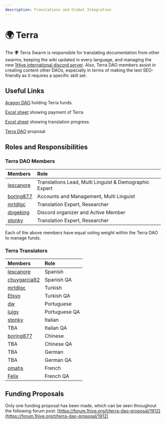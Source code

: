 ```yaml
---
description: Translations and Global Integration
---
```


# 🌍 Terra

The 🌍 Terra Swarm is responsible for translating documentation from other swarms, keeping the wiki updated in every language, and managing the new [1Hive international discord server](https://discord.gg/gM8Cy8mcPm). Also, Terra DAO members assist in creating content other DAOs, especially in terms of making the text SEO-friendly as it requires a specific skill set.

## Useful Links

[Aragon DAO](https://aragon.1hive.org/#/terradao/0x339fa43b3001f4e17a530a5abf5cc744b54ee79b/) holding Terra funds.

[Excel sheet](https://docs.google.com/spreadsheets/d/1LXZkwA3uxJoi5jw_O0pzMBlO1af91Sn2_ESl-9tv7nU/edit?usp=sharing) showing payment of Terra

[Excel sheet](https://docs.google.com/spreadsheets/d/1GBnIRy5IBD99sLtW_dCaBJbjDbxDDqMDkbURy7fuCrM/edit?usp=sharing) showing translation progress.

[Terra DAO](https://docs.google.com/document/d/1SC1FOmX3PA3A-Z8D9OEAalXKBFQJeWYAJHrVo310TyU/edit#heading=h.3sdj4z5mrep9) proposal

## Roles and Responsibilities

### Terra DAO Members

| Members | Role |
| :--- | :--- |
| [lescanore](https://forum.1hive.org/u/Escanor/summary) | Translations Lead, Multi Linguist & Demographic Expert |
| [boring877](https://forum.1hive.org/u/boring877/summary) | Accounts and Management, Multi Linguist |
| [mrtdlgc](https://forum.1hive.org/u/mrtdlgc/summary) | Translation Expert, Researcher |
| [dogeking](https://forum.1hive.org/u/dogeking/summary) | Discord organizer and Active Member |
| [stonky](https://forum.1hive.org/u/stonky/summary) | Translation Expert, Researcher |

Each of the above members have equal voting weight within the Terra DAO to manage funds.

### Terra Translators

| Members | Role |
| :--- | :--- |
| [lescanore](https://forum.1hive.org/u/escanor/summary) | Spanish |
| [chuygarcia92](https://forum.1hive.org/u/chuygarcia92/summary) | Spanish QA |
| [mrtdlgc](https://forum.1hive.org/u/mrtdlgc/summary) | Turkish |
| [Etsyo](https://forum.1hive.org/u/etsyo/summary) | Turkish QA |
| [dw](https://forum.1hive.org/u/farmerd/summary) | Portuguese |
| [luigy](https://forum.1hive.org/u/luigy/summary) | Portuguese QA |
| [stonky](https://forum.1hive.org/u/stonky/summary) | Italian |
| TBA | Italian QA |
| [boring877](https://forum.1hive.org/u/boring877/summary) | Chinese  |
| TBA | Chinese QA |
| TBA | German |
| TBA | German QA |
| [omahs](https://forum.1hive.org/u/omahs/summary) | French |
| [Felix](https://forum.1hive.org/u/felix/summary) | French QA |

## Funding Proposals

Only one funding proposal has been made, which can be seen throughout the following forum post: [https://forum.1hive.org/t/terra-dao-proposal/1912](https://forum.1hive.org/t/terra-dao-proposal/1912)

